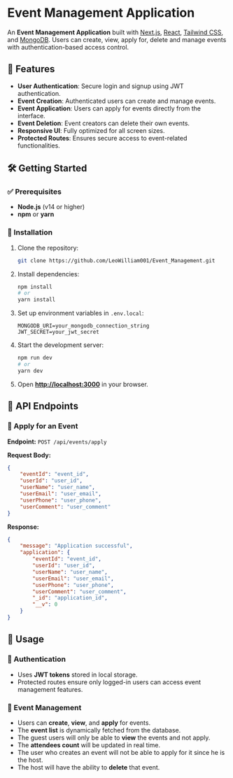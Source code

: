 # Event Management Application  

An **Event Management Application** built with [Next.js](https://nextjs.org), [React](https://reactjs.org), [Tailwind CSS](https://tailwindcss.com), and [MongoDB](https://www.mongodb.com). Users can create, view, apply for, delete and manage events with authentication-based access control.


## 🚀 Features  

- **User Authentication**: Secure login and signup using JWT authentication.  
- **Event Creation**: Authenticated users can create and manage events.  
- **Event Application**: Users can apply for events directly from the interface.  
- **Event Deletion**: Event creators can delete their own events.  
- **Responsive UI**: Fully optimized for all screen sizes.  
- **Protected Routes**: Ensures secure access to event-related functionalities.  

## 🛠️ Getting Started  

### ✅ Prerequisites  

- **Node.js** (v14 or higher)  
- **npm** or **yarn**  

### 📌 Installation  

1. Clone the repository:  
   ```bash
   git clone https://github.com/LeoWilliam001/Event_Management.git
   ```  

2. Install dependencies:  
   ```bash
   npm install
   # or
   yarn install
   ```  

3. Set up environment variables in `.env.local`:  
   ```env
   MONGODB_URI=your_mongodb_connection_string
   JWT_SECRET=your_jwt_secret
   ```  

4. Start the development server:  
   ```bash
   npm run dev
   # or
   yarn dev
   ```  

5. Open **[http://localhost:3000](http://localhost:3000)** in your browser.  
  

## 📌 API Endpoints  

### 🔹 Apply for an Event  
**Endpoint:** `POST /api/events/apply`  

**Request Body:**  
```json
{
    "eventId": "event_id",
    "userId": "user_id",
    "userName": "user_name",
    "userEmail": "user_email",
    "userPhone": "user_phone",
    "userComment": "user_comment"
}
```

**Response:**  
```json
{
    "message": "Application successful",
    "application": {
        "eventId": "event_id",
        "userId": "user_id",
        "userName": "user_name",
        "userEmail": "user_email",
        "userPhone": "user_phone",
        "userComment": "user_comment",
        "_id": "application_id",
        "__v": 0
    }
}
```  

## 🔧 Usage  

### 🔑 Authentication  

- Uses **JWT tokens** stored in local storage.  
- Protected routes ensure only logged-in users can access event management features.  

### 📅 Event Management  

- Users can **create**, **view**, and **apply** for events.  
- The **event list** is dynamically fetched from the database.
- The guest users will only be able to **view** the events and not apply.
- The **attendees count** will be updated in real time.
- The user who creates an event will not be able to apply for it since he is the host.
- The host will have the ability to **delete** that event.
